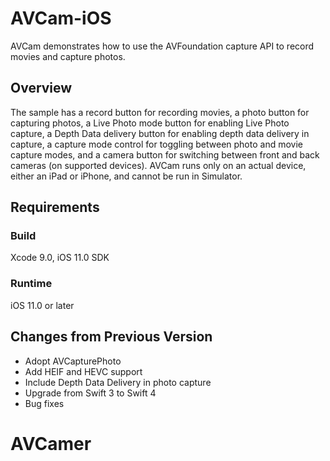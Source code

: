 # AVCam-iOS

AVCam demonstrates how to use the AVFoundation capture API to record movies and capture photos.

## Overview

The sample has a record button for recording movies, a photo button for capturing photos, a Live Photo mode button for enabling Live Photo capture, a Depth Data delivery button for enabling depth data delivery in capture, a capture mode control for toggling between photo and movie capture modes, and a camera button for switching between front and back cameras (on supported devices). AVCam runs only on an actual device, either an iPad or iPhone, and cannot be run in Simulator.

## Requirements

### Build

Xcode 9.0, iOS 11.0 SDK

### Runtime

iOS 11.0 or later

## Changes from Previous Version

- Adopt AVCapturePhoto
- Add HEIF and HEVC support
- Include Depth Data Delivery in photo capture
- Upgrade from Swift 3 to Swift 4
- Bug fixes
# AVCamer

